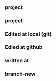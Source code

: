 ### project ###

### project ###

### Edited at local (git)

### Edied at github ###

### written at ###

### branch-new ###

